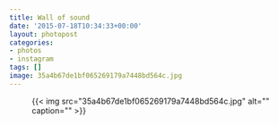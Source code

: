 ```yaml
---
title: Wall of sound
date: '2015-07-18T10:34:33+00:00'
layout: photopost
categories:
- photos
- instagram
tags: []
image: 35a4b67de1bf065269179a7448bd564c.jpg
---
```


<figure class="photo photo--square">
  {{< img src="35a4b67de1bf065269179a7448bd564c.jpg" alt="" caption="" >}}

</figure>




